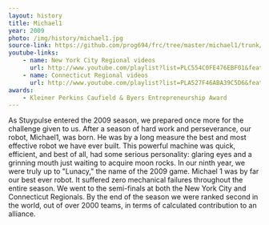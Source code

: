 ```yaml
---
layout: history
title: Michael1
year: 2009
photo: /img/history/michael1.jpg
source-link: https://github.com/prog694/frc/tree/master/michael1/trunk/java/Michael1
youtube-links:
    - name: New York City Regional videos
      url: http://www.youtube.com/playlist?list=PLC554C0FE476EBF01&feature=plcp
    - name: Connecticut Regional videos
      url: http://www.youtube.com/playlist?list=PLA527F46ABA39C5D6&feature=plcp
awards:
    - Kleiner Perkins Caufield & Byers Entrepreneurship Award
---
```

As Stuypulse entered the 2009 season, we prepared once more for the challenge given to us.  After a season of hard work and perseverance, our robot, Michael1, was born. He was by a long measure the best and most effective robot we have ever built. This powerful machine was quick, efficient, and best of all, had some serious personality: glaring eyes and a grinning mouth just waiting to acquire moon rocks.  In our ninth year, we were truly up to "Lunacy," the name of the 2009 game. Michael 1 was by far our best ever robot. It suffered zero mechanical failures throughout the entire season. We went to the semi-finals at both the New York City and Connecticut Regionals. By the end of the season we were ranked second in the world, out of over 2000 teams, in terms of calculated contribution to an alliance.
